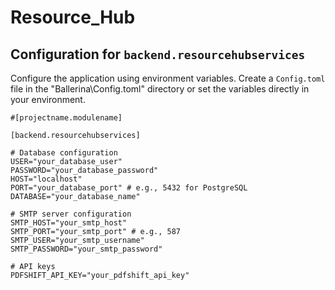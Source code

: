 # Resource_Hub

## Configuration for `backend.resourcehubservices`

Configure the application using environment variables. Create a `Config.toml` file in the "Ballerina\Config.toml" directory or set the variables directly in your environment.

```dotenv
#[projectname.modulename]  

[backend.resourcehubservices]

# Database configuration
USER="your_database_user"
PASSWORD="your_database_password"
HOST="localhost"
PORT="your_database_port" # e.g., 5432 for PostgreSQL
DATABASE="your_database_name"

# SMTP server configuration
SMTP_HOST="your_smtp_host"
SMTP_PORT="your_smtp_port" # e.g., 587
SMTP_USER="your_smtp_username"
SMTP_PASSWORD="your_smtp_password"

# API keys
PDFSHIFT_API_KEY="your_pdfshift_api_key"
```
